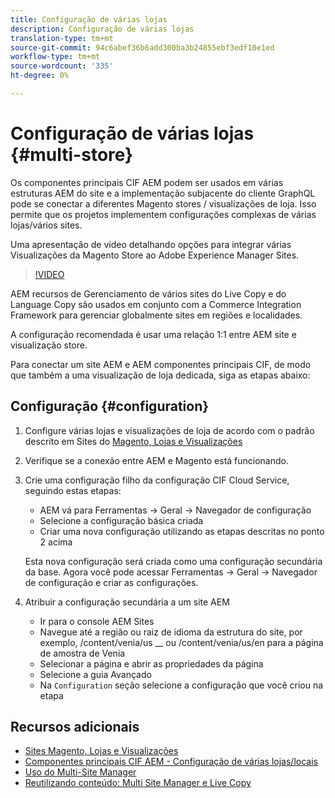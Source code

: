 ```yaml
---
title: Configuração de várias lojas
description: Configuração de várias lojas
translation-type: tm+mt
source-git-commit: 94c6abef36b6add300ba3b24855ebf3edf10e1ed
workflow-type: tm+mt
source-wordcount: '335'
ht-degree: 0%

---
```



# Configuração de várias lojas {#multi-store}

Os componentes principais CIF AEM podem ser usados em várias estruturas AEM do site e a implementação subjacente do cliente GraphQL pode se conectar a diferentes Magento stores / visualizações de loja. Isso permite que os projetos implementem configurações complexas de várias lojas/vários sites.

Uma apresentação de vídeo detalhando opções para integrar várias Visualizações da Magento Store ao Adobe Experience Manager Sites.

>[!VIDEO](https://video.tv.adobe.com/v/28952/?quality=12)

AEM recursos de Gerenciamento de vários sites do Live Copy e do Language Copy são usados em conjunto com a Commerce Integration Framework para gerenciar globalmente sites em regiões e localidades.

A configuração recomendada é usar uma relação 1:1 entre AEM site e visualização store.

Para conectar um site AEM e AEM componentes principais CIF, de modo que também a uma visualização de loja dedicada, siga as etapas abaixo:

## Configuração {#configuration}

1. Configure várias lojas e visualizações de loja de acordo com o padrão descrito em Sites do [Magento, Lojas e Visualizações](https://docs.magento.com/m2/ce/user_guide/stores/websites-stores-views.html)

2. Verifique se a conexão entre AEM e Magento está funcionando.

3. Crie uma configuração filho da configuração CIF Cloud Service, seguindo estas etapas:

   * AEM vá para Ferramentas -> Geral -> Navegador de configuração
   * Selecione a configuração básica criada
   * Criar uma nova configuração utilizando as etapas descritas no ponto 2 acima

   Esta nova configuração será criada como uma configuração secundária da base. Agora você pode acessar Ferramentas -> Geral -> Navegador de configuração e criar as configurações.

4. Atribuir a configuração secundária a um site AEM

   * Ir para o console AEM Sites
   * Navegue até a região ou raiz de idioma da estrutura do site, por exemplo, /content/venia/us __ ou /content/venia/us/en para a página de amostra de Venia
   * Selecionar a página e abrir as propriedades da página
   * Selecione a guia Avançado
   * Na `Configuration` seção selecione a configuração que você criou na etapa

## Recursos adicionais

* [Sites Magento, Lojas e Visualizações](https://docs.magento.com/m2/ce/user_guide/stores/websites-stores-views.html)
* [Componentes principais CIF AEM - Configuração de várias lojas/locais](https://github.com/adobe/aem-core-cif-components/wiki/configuration#multi-store--site-configuration)
* [Uso do Multi-Site Manager](https://docs.adobe.com/content/help/en/experience-manager-learn/sites/translation/multi-site-manager-feature-video-use.html)
* [Reutilizando conteúdo: Multi Site Manager e Live Copy](https://helpx.adobe.com/experience-manager/6-5/sites/administering/using/msm.html)
